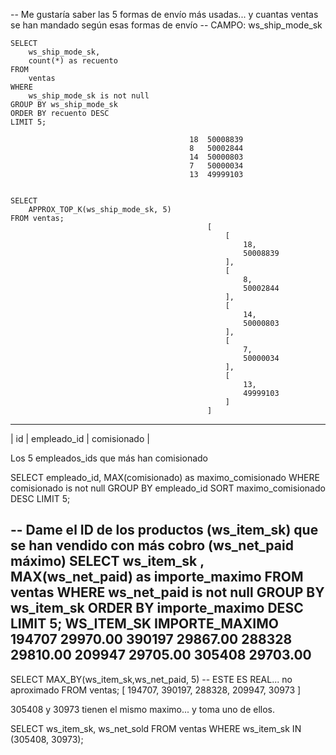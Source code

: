 -- Me gustaría saber las 5 formas de envío más usadas... y cuantas ventas se han mandado según esas formas de envío
-- CAMPO: ws_ship_mode_sk

    SELECT 
        ws_ship_mode_sk,
        count(*) as recuento
    FROM 
        ventas
    WHERE 
        ws_ship_mode_sk is not null
    GROUP BY ws_ship_mode_sk
    ORDER BY recuento DESC
    LIMIT 5;

                                            18	50008839
                                            8	50002844
                                            14	50000803
                                            7	50000034
                                            13	49999103


    SELECT 
        APPROX_TOP_K(ws_ship_mode_sk, 5) 
    FROM ventas;
                                                [
                                                    [
                                                        18,
                                                        50008839
                                                    ],
                                                    [
                                                        8,
                                                        50002844
                                                    ],
                                                    [
                                                        14,
                                                        50000803
                                                    ],
                                                    [
                                                        7,
                                                        50000034
                                                    ],
                                                    [
                                                        13,
                                                        49999103
                                                    ]
                                                ]

---

| id | empleado_id | comisionado |

Los 5 empleados_ids que más han comisionado

SELECT 
    empleado_id, 
    MAX(comisionado) as maximo_comisionado
WHERE 
    comisionado is not null
GROUP BY 
    empleado_id
SORT maximo_comisionado DESC
LIMIT 5;


-- Dame el ID de los productos (ws_item_sk)  que se han vendido con más cobro (ws_net_paid máximo)
SELECT 
    ws_item_sk
    , MAX(ws_net_paid) as importe_maximo
FROM 
    ventas
WHERE 
    ws_net_paid is not null
GROUP BY 
    ws_item_sk
ORDER BY importe_maximo DESC
LIMIT 5;
            WS_ITEM_SK	IMPORTE_MAXIMO
            194707	29970.00
            390197	29867.00
            288328	29810.00
            209947	29705.00
            305408	29703.00
---
SELECT 
    MAX_BY(ws_item_sk,ws_net_paid, 5) -- ESTE ES REAL... no aproximado
FROM ventas;
            [
            194707,
            390197,
            288328,
            209947,
            30973
            ]

305408 y 30973 tienen el mismo maximo... y toma uno de ellos.            

SELECT ws_item_sk, ws_net_sold FROM ventas WHERE ws_item_sk IN (305408, 30973);
